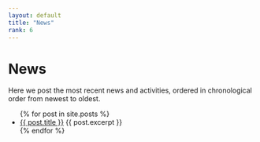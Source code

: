 ```yaml
---
layout: default
title: "News"
rank: 6
---
```


# News
Here we post the most recent news and activities, ordered in chronological order from newest to oldest.

<ul>
  {% for post in site.posts %}
    <li>
      <a href="{{ post.url | relative_url }}">{{ post.title }}</a>
      {{ post.excerpt }}
    </li>
  {% endfor %}
</ul>
